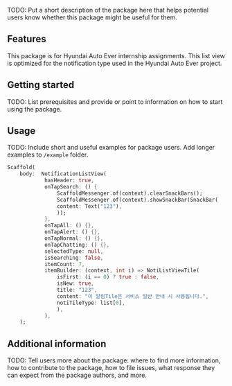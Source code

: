 <!-- 
This README describes the package. If you publish this package to pub.dev,
this README's contents appear on the landing page for your package.

For information about how to write a good package README, see the guide for
[writing package pages](https://dart.dev/guides/libraries/writing-package-pages). 

For general information about developing packages, see the Dart guide for
[creating packages](https://dart.dev/guides/libraries/create-library-packages)
and the Flutter guide for
[developing packages and plugins](https://flutter.dev/developing-packages). 
-->

TODO: Put a short description of the package here that helps potential users
know whether this package might be useful for them.

## Features

This package is for Hyundai Auto Ever internship assignments.
This list view is optimized for the notification type used in the Hyundai Auto Ever project.

## Getting started

TODO: List prerequisites and provide or point to information on how to
start using the package.

## Usage

TODO: Include short and useful examples for package users. Add longer examples
to `/example` folder. 

```dart
Scaffold(
    body:  NotificationListView(
            hasHeader: true,
            onTapSearch: () {
                ScaffoldMessenger.of(context).clearSnackBars();
                ScaffoldMessenger.of(context).showSnackBar(SnackBar(
                content: Text("123"),
                ));
            },
            onTapAll: () {},
            onTapAlert: () {},
            onTapNormal: () {},
            onTapChatting: () {},
            selectedType: null,
            isSearching: false,
            itemCount: 7,
            itemBuilder: (context, int i) => NotiListViewTile(
                isFirst: (i == 0) ? true : false,
                isNew: true,
                title: "123",
                content: "이 알림Tile은 서비스 일반 안내 시 사용됩니다.",
                notiTileType: list[0],
                ),
            ),
    );
```

## Additional information

TODO: Tell users more about the package: where to find more information, how to 
contribute to the package, how to file issues, what response they can expect 
from the package authors, and more.
